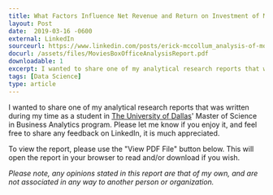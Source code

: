 ```yaml
---
title: What Factors Influence Net Revenue and Return on Investment of Movies at the Box Office?
layout: Post
date:  2019-03-16 -0600
external: LinkedIn
sourceurl: https://www.linkedin.com/posts/erick-mccollum_analysis-of-movie-performance-at-the-box-activity-6551266040465154048-Yf4D
docurl: /assets/files/MoviesBoxOfficeAnalysisReport.pdf
downloadable: 1
excerpt: I wanted to share one of my analytical research reports that was written during my time as a student in The University of Dallas' Master of Science in Business Analytics program. 
tags: [Data Science]
type: article
---
```


I wanted to share one of my analytical research reports that was written during my time as a student in [The University of Dallas](https://udallas.edu/)' Master of Science in Business Analytics program. Please let me know if you enjoy it, and feel free to share any feedback on LinkedIn, it is much appreciated.

To view the report, please use the "View PDF File" button below. This will open the report in your browser to read and/or download if you wish.

*Please note, any opinions stated in this report are that of my own, and are not associated in any way to another person or organization.*